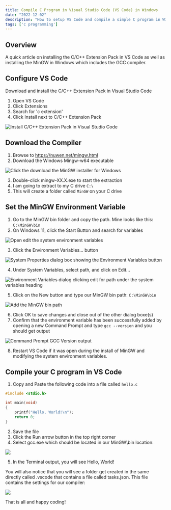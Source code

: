 ```yaml
---
title: Compile C Program in Visual Studio Code (VS Code) in Windows
date: "2022-12-02"
description: "How to setup VS Code and compile a simple C program in Windows with MinGW"
tags: ['c programming']
---
```


## Overview

A quick article on installing the C/C++ Extension Pack in VS Code as well as installing the MinGW in Windows which includes the GCC compiler.

## Configure VS Code

Download and install the C/C++ Extension Pack in Visual Studio Code

1. Open VS Code
2. Click Extensions
3. Search for 'c extension'
4. Click Install next to C/C++ Extension Pack

![Install C/C++ Extension Pack in Visual Studio Code](/assets/vs-code-extension-c-cpp-extension-pack.png)

## Download the Compiler

1. Browse to https://nuwen.net/mingw.html
2. Download the Windows Mingw-w64 executable

![Click the download the MinGW installer for Windows](/assets/mingw-installer.png)

3. Double-click mingw-XX.X.exe to start the extraction
4. I am going to extract to my C drive `C:\`
5. This will create a folder called `MinGW` on your C drive

## Set the MinGW Environment Variable

1. Go to the MinGW bin folder and copy the path. Mine looks like this: `C:\MinGW\bin`
2. On Windows 11, click the Start Button and search for variables

![Open edit the system environment variables](/assets/edit-system-variables.png)

3. Click the Environment Variables... button

![System Properties dialog box showing the Environment Variables button](/assets/environment-variables.png)

4. Under System Variables, select path, and click on Edit...

![Environment Variables dialog clicking edit for path under the system variables heading](/assets/system-variables-edit-button.png)

5. Click on the New button and type our MinGW bin path: `C:\MinGW\bin`

![Add the MinGW bin path](/assets/add-mingw-path-to-environment-variable.png)

6. Click OK to save changes and close out of the other dialog boxe(s)
7. Confirm that the environment variable has been successfully added by opening a new Command Prompt and type `gcc --version` and you should get output

![Command Prompt GCC Version output](/assets/gcc-version.png)

8. Restart VS Code if it was open during the install of MinGW and modifying the system environment variables.

## Compile your C program in VS Code

1. Copy and Paste the following code into a file called `hello.c`

```c
#include <stdio.h>

int main(void)
{
    printf("Hello, World!\n");
    return 0;
}
```

2. Save the file
3. Click the Run arrow button in the top right corner
4. Select gcc.exe which should be located in our MinGW\bin location:

![](/assets/run-c-arrow-select-gcc-exe.png)

5. In the Terminal output, you will see Hello, World!

You will also notice that you will see a folder get created in the same directly called .vscode that contains a file called tasks.json. This file contains the settings for our compiler:

![](/assets/vs-code-tasks-json-file.png)

That is all and happy coding!
